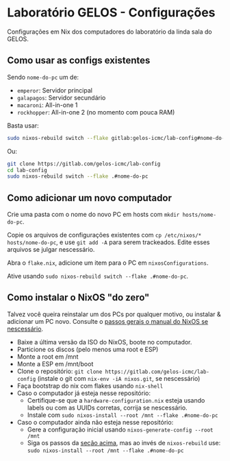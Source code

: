 # Laboratório GELOS - Configurações

Configurações em Nix dos computadores do laboratório da linda sala do GELOS.

## Como usar as configs existentes
Sendo `nome-do-pc` um de:

- `emperor`: Servidor principal
- `galapagos`: Servidor secundário
- `macaroni`: All-in-one 1
- `rockhopper`: All-in-one 2 (no momento com pouca RAM)

Basta usar:
```bash
sudo nixos-rebuild switch --flake gitlab:gelos-icmc/lab-config#nome-do-pc
```
Ou:
```bash
git clone https://gitlab.com/gelos-icmc/lab-config
cd lab-config
sudo nixos-rebuild switch --flake .#nome-do-pc
```

## Como adicionar um novo computador
Crie uma pasta com o nome do novo PC em hosts com `mkdir hosts/nome-do-pc`.

Copie os arquivos de configurações existentes com `cp /etc/nixos/* hosts/nome-do-pc`, e use `git add -A` para serem trackeados. Edite esses arquivos se julgar nescessário.

Abra o `flake.nix`, adicione um item para o PC em `nixosConfigurations`.

Ative usando `sudo nixos-rebuild switch --flake .#nome-do-pc`.

## Como instalar o NixOS "do zero"
Talvez você queira reinstalar um dos PCs por qualquer motivo, ou instalar &
adicionar um PC novo. Consulte o [passos gerais o manual do NixOS se
nescessário](https://nixos.org/manual/nixos/stable/index.html#ch-installation).

- Baixe a última versão da ISO do NixOS, boote no computador.
- Particione os discos (pelo menos uma root e ESP)
- Monte a root em /mnt
- Monte a ESP em /mnt/boot
- Clone o repositório: `git clone https://gitlab.com/gelos-icmc/lab-config`
  (instale o git com `nix-env -iA nixos.git`, se nescessário)
- Faça bootstrap do nix com flakes usando `nix-shell`
- Caso o computador já esteja nesse repositório:
    - Certifique-se que a `hardware-configuration.nix` esteja usando labels ou
      com as UUIDs corretas, corrija se nescessário.
    - Instale com `sudo nixos-install --root /mnt --flake .#nome-do-pc`
- Caso o computador ainda não esteja nesse repositório:
    - Gere a configuração inicial usando `nixos-generate-config --root /mnt`
    - Siga os passos da [seção acima](#como-adicionar-um-novo-computador), mas
      ao invés de `nixos-rebuild` use: `sudo nixos-install --root /mnt --flake
      .#nome-do-pc`
